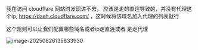 我在访问   cloudflare   网站时发现进不去， 应该是走的直连导致的，并没有代理这个ip,   https://dash.cloudflare.com/  ，这时候将该域名加入代理的列表就行

这个规则可以让我们配置哪些域名或者ip走直连或者 是走代理

![image-20250826135833930](https://newbie-typora.oss-cn-shenzhen.aliyuncs.com/TyporaJPG/image-20250826135833930.png)



